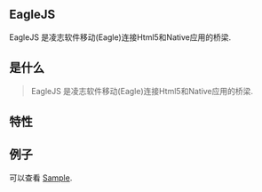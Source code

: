 ## EagleJS

EagleJS 是凌志软件移动(Eagle)连接Html5和Native应用的桥梁.

## 是什么

> EagleJS 是凌志软件移动(Eagle)连接Html5和Native应用的桥梁.

## 特性


## 例子

可以查看 [Sample](http://192.168.2.94:10080/yanghl/eaglebridge/blob/master/index.html).
